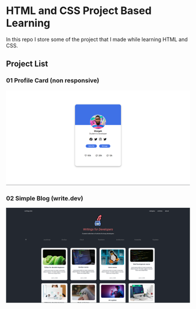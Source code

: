 # HTML and CSS Project Based Learning
In this repo I store some of the project that I made while learning HTML and CSS.

## Project List

### 01 Profile Card (non responsive)
![Profile-Card](/.images/profile-card.png)

### 02 Simple Blog (write.dev)
![](/.images/blog.png)